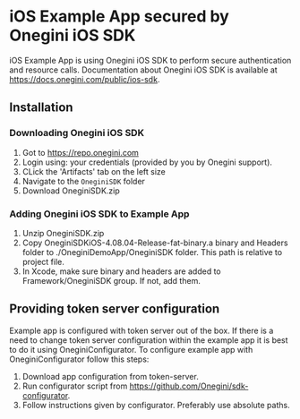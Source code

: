 # iOS Example App secured by Onegini iOS SDK

iOS Example App is using Onegini iOS SDK to perform secure authentication and resource calls. Documentation about Onegini iOS SDK is available at https://docs.onegini.com/public/ios-sdk. 

## Installation

### Downloading Onegini iOS SDK
1. Got to https://repo.onegini.com
2. Login using: your credentials (provided by you by Onegini support).
3. CLick the 'Artifacts' tab on the left size 
4. Navigate to the `OneginiSDK` folder
5. Download OneginiSDK.zip

### Adding Onegini iOS SDK to Example App
1. Unzip OneginiSDK.zip
2. Copy OneginiSDKiOS-4.08.04-Release-fat-binary.a binary and Headers folder to ./OneginiDemoApp/OneginiSDK folder. This path is relative to project file.
3. In Xcode, make sure binary and headers are added to Framework/OneginiSDK group. If not, add them.

## Providing token server configuration
Example app is configured with token server out of the box. If there is a need to change token server configuration within the example app it is best to do it using OneginiConfigurator. 
To configure example app with OneginiConfigurator follow this steps:
1. Download app configuration from token-server.
2. Run configurator script from https://github.com/Onegini/sdk-configurator.
3. Follow instructions given by configurator. Preferably use absolute paths.
